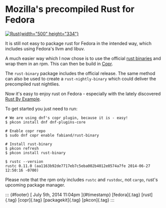 Mozilla\'s precompiled Rust for Fedora
======================================

[![Rust](https://farm6.staticflickr.com/5104/5677012485_2f7ac8c1e1.jpg){width="500"
height="334"}](https://www.flickr.com/photos/aigle_dore/5677012485/ "Rust von Moyan_Brenn bei Flickr")

It is still not easy to package rust for Fedora in the intended way,
which includes using Fedora's llvm and libuv.

A much easier way which I now chose is to use the official [rust
binaries](http://www.rust-lang.org/install.html) and wrap them in an
rpm. This can then be build in
[Copr](http://copr.fedoraproject.org/coprs/fabiand/rust-binary/).

The `rust-binary` package includes the official release. The same method
can also be used to create a `rust-nightly-binary` which could deliver
the precompiled rust nightlies.

Now it's easy to enjoy rust on Fedora - especially with the lately
discovered [Rust By Example](http://rustbyexample.com/).

To get started you just need to run:

    # We are using dnf's copr plugin, because it is - easy!
    $ pkcon install dnf dnf-plugins-core

    # Enable copr repo
    $ sudo dnf copr enable fabiand/rust-binary

    # Install rust-binary
    $ pkcon refresh
    $ pkcon install rust-binary

    $ rustc --version
    rustc 0.11.0 (aa1163b92de7717eb7c5eba002b4012e0574a7fe 2014-06-27 12:50:16 -0700)

Please note that the rpm only includes `rustc` and `rustdoc`, not
`cargo`, rust's upcoming package manager.

::: {#footer}
[ July 5th, 2014 11:04pm ]{#timestamp} [fedora]{.tag} [rust]{.tag}
[copr]{.tag} [packagekit]{.tag} [pkcon]{.tag}
:::
